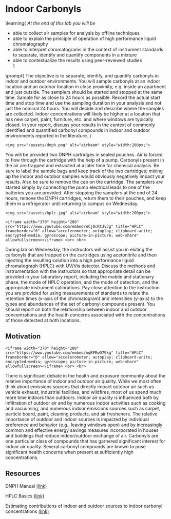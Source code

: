 # Indoor Carbonyls

\learning{
*At the end of this lab you will be*
- able to collect air samples for analysis by offline techniques
- able to explain the principle of operation of high performance liquid chromatography
- able to interpret chromatograms in the context of instrument standards to separate, identify and quantify components in a mixture
- able to contextualize the results using peer-reviewed studies  
}

\prompt{
The objective is to separate, identify, and quantify carbonyls in indoor and outdoor environments. You will sample carbonyls at an indoor location and an outdoor location in close proximity, e.g. inside an apartment and just outside. The samplers should be started and stopped at the same time. Sample for as close to 24 hours as possible. Record the actual start time and stop time and use the sampling duration in your analysis and not just the nominal 24 hours. You will decide and describe where the samples are collected. Indoor concentrations will likely be higher at a location that has new carpet, paint, furniture, etc. and where windows are typically closed. In your report, discuss your results in the context of commonly identified and quantified carbonyl compounds in indoor and outdoor environments reported in the literature. 
}

~~~
<img src="/assets/dnph.png" alt="airbeam" style="width:200px;">
~~~

You will be provided two DNPH cartridges in sealed pouches. Air is forced to flow through the cartridge with the help of a pump. Carbonyls present in the air are trapped and extracted at a later time for chemical analysis. Be sure to label the sample bags and keep track of the two cartridges; mixing up the indoor and outdoor samples would obviously negatively impact your results. Also be sure to remove the cap on the cartridge. The samplers are started simply by connecting the pump electrical leads to one of the batteries you are provided. After stopping the samplers at the end of 24 hours, remove the DNPH cartridges, return them to their pouches, and keep them in a refrigerator until returning to campus on Wednesday.

~~~
<img src="/assets/hplc.jpg" alt="airbeam" style="width:200px;">
~~~
~~~
<iframe width="370" height="208" src="https://www.youtube.com/embed/eCj0cRtJvJg" title="HPLC" frameborder="0" allow="accelerometer; autoplay; clipboard-write; encrypted-media; gyroscope; picture-in-picture; web-share" allowfullscreen></iframe> <br> <br>
~~~

During lab on Wednesday, the instructors will assist you in eluting the carbonyls that are trapped on the cartridges using acetonitrile and then injecting the resulting solution into a high performance liquid chromatograph (HPLC) with UV/Vis detector. Discuss the methods and instrumentation with the instructors so that appropriate detail can be provided in your laboratory report, including the mobile and stationary phase, the mode of HPLC operation, and the mode of detection, and the appropriate instrument calibrations. Pay close attention to the instruction you are provided for using measurements of standards to relate the retention times (x-axis of the chromatogram) and intensities (y-axis) to the types and abundances of the set of carbonyl compounds present. You should report on both the relationship between indoor and outdoor concentrations and the health concerns associated with the concentrations of those detected at both locations.

## Motivation

~~~
<iframe width="370" height="208" src="https://www.youtube.com/embed/nqRPRwO79kg" title="HPLC" frameborder="0" allow="accelerometer; autoplay; clipboard-write; encrypted-media; gyroscope; picture-in-picture; web-share" allowfullscreen></iframe> <br> <br>
~~~

There is significant debate in the health and exposure community about the relative importance of indoor and outdoor air quality. While we most often think about emissions sources that directly impact outdoor air such as vehicle exhaust, industrial facilities, and wildfires, most of us spend much more time indoors than outdoors. Indoor air quality is influenced both by infiltration of outdoor air and by numerous indoor activities such as cooking and vacuuming, and numerous indoor emissions sources such as carpet, particle board, paint, cleaning products, and air fresheners. The relative importance of outdoor and indoor sources is impacted by individual preference and behavior (e.g., leaving windows open) and by increasingly common and effective energy savings measures incorporated in houses and buildings that reduce indoor/outdoor exchange of air. Carbonyls are one particular class of compounds that has garnered significant interest for indoor air quality. Several carbonyl compounds are known to pose significant health concerns when present at sufficiently high concentrations.

## Resources

DNPH Manual [(link)](https://drive.google.com/file/d/1klUxEaHtLolt1s3gba3s77RTZVa4IFlb/view?usp=sharing)

HPLC Basics [(link)](https://www.thermofisher.com/us/en/home/industrial/chromatography/chromatography-learning-center/liquid-chromatography-information/hplc-basics.html)

Estimating contributions of indoor and outdoor sources to indoor carbonyl concentrations [(link)](https://www.sciencedirect.com/science/article/pii/S1352231005011672)


